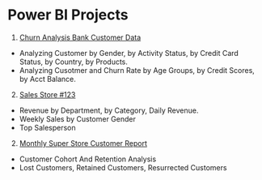 # Power BI Projects

1. [Churn Analysis Bank Customer Data](https://github.com/DinhNhatAnh/Power-BI-Projects/blob/main/Churn%20Analysis.pdf)

- Analyzing Customer by Gender, by Activity Status, by Credit Card Status, by Country, by Products.
- Analyzing Cusotmer and Churn Rate by Age Groups, by Credit Scores, by Acct Balance.
2. [Sales Store #123](https://github.com/DinhNhatAnh/Power-BI-Projects/blob/main/Sales%20Store%20%23123.pdf)
- Revenue by Department, by Category, Daily Revenue.
- Weekly Sales by Customer Gender
- Top Salesperson
2. [Monthly Super Store Customer Report]([SuperStore.pdf](https://github.com/DinhNhatAnh/Power-BI-Projects/blob/main/SuperStore.pdf))
- Customer Cohort And Retention Analysis
- Lost Customers, Retained Customers, Resurrected Customers

